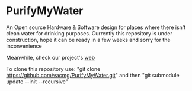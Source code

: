 # PurifyMyWater
An Open source Hardware &amp; Software design for places where there isn't clean water for drinking purposes.
Currently this repository is under construction, hope it can be ready in a few weeks and sorry for the inconvenience

Meanwhile, check our project's [web](https://vacmg.github.io/PurifyMyWater)

To clone this repository use:
"git clone https://github.com/vacmg/PurifyMyWater.git" and then "git submodule update --init --recursive"
